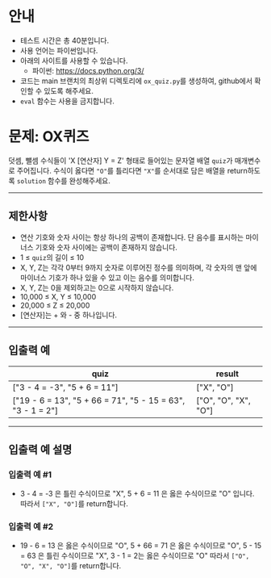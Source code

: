 # 안내

- 테스트 시간은 총 40분입니다.
- 사용 언어는 파이썬입니다.
- 아래의 사이트를 사용할 수 있습니다.
  - 파이썬: https://docs.python.org/3/
- 코드는 main 브랜치의 최상위 디렉토리에 `ox_quiz.py`를 생성하여, github에서 확인할 수 있도록 해주세요.
- `eval` 함수는 사용을 금지합니다.

# 문제: OX퀴즈

덧셈, 뺄셈 수식들이 'X [연산자] Y = Z' 형태로 들어있는 문자열 배열 `quiz`가 매개변수로 주어집니다. 수식이 옳다면 `"O"`를 틀리다면 `"X"`를 순서대로 담은 배열을 return하도록 `solution` 함수를 완성해주세요.

---

## 제한사항

- 연산 기호와 숫자 사이는 항상 하나의 공백이 존재합니다. 단 음수를 표시하는 마이너스 기호와 숫자 사이에는 공백이 존재하지 않습니다.
- 1 ≤ `quiz`의 길이 ≤ 10
- X, Y, Z는 각각 0부터 9까지 숫자로 이루어진 정수를 의미하며, 각 숫자의 맨 앞에 마이너스 기호가 하나 있을 수 있고 이는 음수를 의미합니다.
- X, Y, Z는 0을 제외하고는 0으로 시작하지 않습니다.
- 10,000 ≤ X, Y ≤ 10,000
- 20,000 ≤ Z ≤ 20,000
- [연산자]는 + 와 - 중 하나입니다.

---

## 입출력 예

| quiz                                                       | result               |
| ---------------------------------------------------------- | -------------------- |
| ["3 - 4 = -3", "5 + 6 = 11"]                               | ["X", "O"]           |
| ["19 - 6 = 13", "5 + 66 = 71", "5 - 15 = 63", "3 - 1 = 2"] | ["O", "O", "X", "O"] |

---

## 입출력 예 설명

### **입출력 예 #1**

- 3 - 4 = -3 은 틀린 수식이므로 "X", 5 + 6 = 11 은 옳은 수식이므로 "O" 입니다. 따라서 `["X", "O"]`를 return합니다.

### **입출력 예 #2**

- 19 - 6 = 13 은 옳은 수식이므로 "O", 5 + 66 = 71 은 옳은 수식이므로 "O", 5 - 15 = 63 은 틀린 수식이므로 "X", 3 - 1 = 2는 옳은 수식이므로 "O" 따라서 `["O", "O", "X", "O"]`를 return합니다.
